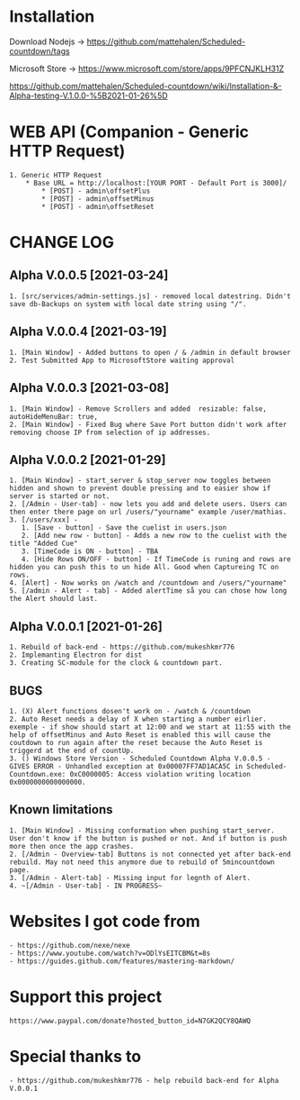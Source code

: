 # Installation
Download Nodejs -> https://github.com/mattehalen/Scheduled-countdown/tags

Microsoft Store -> https://www.microsoft.com/store/apps/9PFCNJKLH31Z

https://github.com/mattehalen/Scheduled-countdown/wiki/Installation-&-Alpha-testing-V.1.0.0-%5B2021-01-26%5D

# WEB API (Companion - Generic HTTP Request)
    1. Generic HTTP Request
        * Base URL = http://localhost:[YOUR PORT - Default Port is 3000]/
            * [POST] - admin\offsetPlus
            * [POST] - admin\offsetMinus
            * [POST] - admin\offsetReset

# CHANGE LOG
## Alpha V.0.0.5 [2021-03-24]
    1. [src/services/admin-settings.js] - removed local datestring. Didn't save db-Backups on system with local date string using "/".
## Alpha V.0.0.4 [2021-03-19]
    1. [Main Window] - Added buttons to open / & /admin in default browser
    2. Test Submitted App to MicrosoftStore waiting approval
## Alpha V.0.0.3 [2021-03-08]
    1. [Main Window] - Remove Scrollers and added  resizable: false, autoHideMenuBar: true,
    2. [Main Window] - Fixed Bug where Save Port button didn't work after removing choose IP from selection of ip addresses.
## Alpha V.0.0.2 [2021-01-29]
    1. [Main Window] - start_server & stop_server now toggles between hidden and shown to prevent double pressing and to easier show if server is started or not.
    2. [/Admin - User-tab] - now lets you add and delete users. Users can then enter there page on url /users/"yourname" example /user/mathias.
    3. [/users/xxx] - 
       1. [Save - button] - Save the cuelist in users.json
       2. [Add new row - button] - Adds a new row to the cuelist with the title "Added Cue"
       3. [TimeCode is ON - button] - TBA
       4. [Hide Rows ON/OFF - button] - If TimeCode is runing and rows are hidden you can push this to un hide All. Good when Captureing TC on rows.
    4. [Alert] - Now works on /watch and /countdown and /users/"yourname"
    5. [/admin - Alert - tab] - Added alertTime så you can chose how long the Alert should last.
## Alpha V.0.0.1 [2021-01-26]
    1. Rebuild of back-end - https://github.com/mukeshkmr776
    2. Implemanting Electron for dist
    3. Creating SC-module for the clock & countdown part.

## BUGS
    1. (X) Alert functions dosen't work on - /watch & /countdown
    2. Auto Reset needs a delay of X when starting a number eirlier.
    exemple - if show should start at 12:00 and we start at 11:55 with the help of offsetMinus and Auto Reset is enabled this will cause the coutdown to run again after the reset because the Auto Reset is triggerd at the end of countUp. 
    3. () Windows Store Version - Scheduled Countdown Alpha V.0.0.5 - GIVES ERROR - Unhandled exception at 0x00007FF7AD1ACA5C in Scheduled-Countdown.exe: 0xC0000005: Access violation writing location 0x0000000000000000.

## Known limitations
    1. [Main Window] - Missing conformation when pushing start_server. User don't know if the button is pushed or not. And if button is push more then once the app crashes.
    2. [/Admin - Overview-tab] Buttons is not connected yet after back-end rebuild. May not need this anymore due to rebuild of 5mincountdown page.
    3. [/Admin - Alert-tab] - Missing input for legnth of Alert.
    4. ~[/Admin - User-tab] - IN PROGRESS~
    
# Websites I got code from
    - https://github.com/nexe/nexe
    - https://www.youtube.com/watch?v=ODlYsEITCBM&t=8s
    - https://guides.github.com/features/mastering-markdown/


# Support this project
    https://www.paypal.com/donate?hosted_button_id=N7GK2QCY8QAWQ        

# Special thanks to
    - https://github.com/mukeshkmr776 - help rebuild back-end for Alpha V.0.0.1
